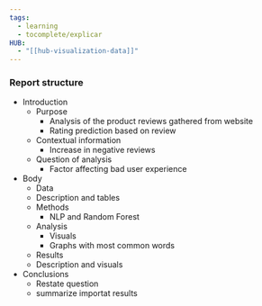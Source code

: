 ```yaml
---
tags:
  - learning
  - tocomplete/explicar
HUB:
  - "[[hub-visualization-data]]"
---
```

### Report structure
- Introduction
	- Purpose
		- Analysis of the product reviews gathered from website
		- Rating prediction based on review
	- Contextual information
		- Increase in negative reviews
	- Question of analysis
		- Factor affecting bad user experience
- Body
	- Data
	- Description and tables
	- Methods
		- NLP and Random Forest
	- Analysis
		- Visuals
		- Graphs with most common words
	- Results
	- Description and visuals
- Conclusions
	- Restate question
	- summarize importat results
